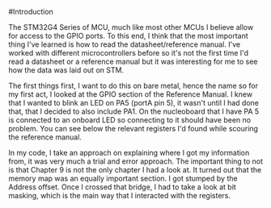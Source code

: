 #Introduction

The STM32G4 Series of MCU, much like most other MCUs I believe allow for access to the GPIO ports. To this end, I think that the most important thing I've learned is how to read the datasheet/reference manual.
I've worked with different microcontrollers before so it's not the first time I'd read a datasheet or a reference manual but it was interesting for me to see how the data was laid out on STM.

The first things first, I want to do this on bare metal, hence the name so for my first act, I looked at the GPIO section of the Reference Manual.
I knew that I wanted to blink an LED on PA5 (portA pin 5), it wasn't until I had done that, that I decided to also include PA1.
On the nucleoboard that I have PA 5 is connected to an onboard LED so connecting to it should have been no problem.
You can see below the relevant registers I'd found while scouring the reference manual.

In my code, I take an approach on explaining where I got my information from, it was very much a trial and error approach.
The important thing to not is that Chapter 9 is not the only chapter I had a look at. It turned out that the memory map was an equally important section.
I got stumped by the Address offset. Once I crossed that bridge, I had to take a look at bit masking, which is the main way that I interacted with the registers.
